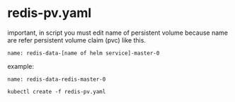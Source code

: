 # redis-pv.yaml

important, in script you must edit name of persistent volume because name are refer persistent volume claim (pvc) like this.
```
name: redis-data-[name of helm service]-master-0
```

example: 
```
name: redis-data-redis-master-0
```
```
kubectl create -f redis-pv.yaml
```
